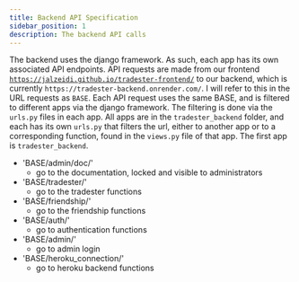 ```yaml
---
title: Backend API Specification
sidebar_position: 1
description: The backend API calls
---
```


The backend uses the django framework.  As such, each app has its own associated API endpoints.  API requests are made from our frontend [```https://jalzeidi.github.io/tradester-frontend/```](https://jalzeidi.github.io/tradester-frontend/) to our backend, which is currently ```https://tradester-backend.onrender.com/```. I will refer to this in the URL requests as ```BASE```.  Each API request uses the same BASE, and is filtered to different apps via the django framework.  The filtering is done via the ```urls.py``` files in each app. All apps are in the ```tradester_backend``` folder, and each has its own ```urls.py``` that filters the url, either to another app or to a corresponding function, found in the ```views.py``` file of that app.  The first app is ```tradester_backend```.  


- 'BASE/admin/doc/'
    - go to the documentation, locked and visible to administrators
- 'BASE/tradester/'
    - go to the tradester functions
- 'BASE/friendship/'
    - go to the friendship functions
- 'BASE/auth/'
    - go to authentication functions
- 'BASE/admin/'
    - go to admin login
- 'BASE/heroku_connection/'
    - go to heroku backend functions
